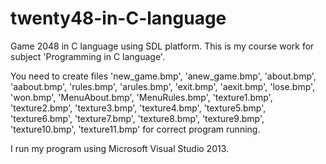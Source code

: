 # twenty48-in-C-language
Game 2048 in C language using SDL platform. This is my course work for subject 'Programming in C language'.

You need to create files 'new_game.bmp', 'anew_game.bmp', 'about.bmp', 'aabout.bmp', 'rules.bmp', 'arules.bmp', 'exit.bmp', 'aexit.bmp', 'lose.bmp', 'won.bmp', 'MenuAbout.bmp', 'MenuRules.bmp', 'texture1.bmp', 'texture2.bmp', 'texture3.bmp', 'texture4.bmp', 'texture5.bmp', 'texture6.bmp', 'texture7.bmp', 'texture8.bmp', 'texture9.bmp', 'texture10.bmp', 'texture11.bmp' for correct program running.

I run my program using Microsoft Visual Studio 2013.
